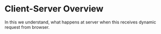 # Client-Server Overview

In this we understand, what happens at server when this receives dynamic request from browser.

